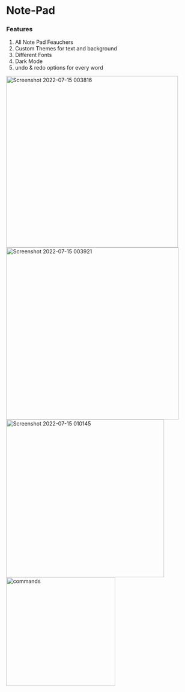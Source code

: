# Note-Pad
<html> 
  <H3>
    Features
  </H3>
  <ol>
    <li>All Note Pad Feauchers </li>
    <li>Custom Themes for text and background</li>
    <li>Different Fonts</li>
    <li>Dark Mode </li>
    <li> undo & redo options for every word</li>
  </ol>
  <img width="457" alt="Screenshot 2022-07-15 003816" src="https://user-images.githubusercontent.com/51860253/179067346-62f040be-be79-4352-a6c1-dc9a523a25d2.png">

<img width="459" alt="Screenshot 2022-07-15 003921" src="https://user-images.githubusercontent.com/51860253/179067109-20f887fe-c28f-476f-b028-24bd8384580b.png">
  <img width="420" alt="Screenshot 2022-07-15 010145" src="https://user-images.githubusercontent.com/51860253/179067990-d9d02968-8a81-4cc2-afd9-774f6924a14c.png">
 <img width="290" alt="commands" src="https://user-images.githubusercontent.com/51860253/179067169-9ebbc7aa-9663-4ba1-8713-0025a7f6ce12.png">
</html>
